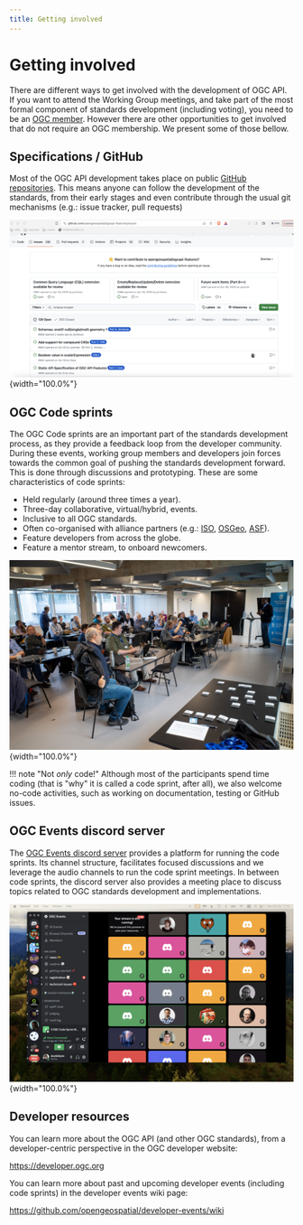 ```yaml
---
title: Getting involved
---
```


# Getting involved

There are different ways to get involved with the development of OGC API. If you want to attend the Working Group meetings, and take part of the most formal component of standards development (including voting), you need to be an [OGC member](https://www.ogc.org/join/). However there are other opportunities to get involved that do not require an OGC membership. We present some of those bellow.

## Specifications / GitHub

Most of the OGC API development takes place on public [GitHub repositories](https://github.com/orgs/opengeospatial/repositories?q=ogcapi&type=all&language=&sort=). This means anyone can follow the development of the standards, from their early stages and even contribute through the usual git mechanisms (e.g.: issue tracker, pull requests)

![Generated with AI ∙ 22 November 2023 at 4:24 pm](assets/images/oaf-issue-tracker.png){width="100.0%"}

## OGC Code sprints

The OGC Code sprints are an important part of the standards development process, as they provide a feedback loop from the developer community. During these events, working group members and developers join forces towards the common goal of pushing the standards development forward. This is done through discussions and prototyping. These are some characteristics of code sprints:

* Held regularly (around three times a year).
* Three-day collaborative, virtual/hybrid, events.
* Inclusive to all OGC standards.
* Often co-organised with alliance partners (e.g.: [ISO](https://www.iso.org/home.html), [OSGeo](https://www.osgeo.org/), [ASF](https://www.apache.org/)).
* Feature developers from across the globe.
* Feature a mentor stream, to onboard newcomers.
 
![Code sprint in London, October 2023](assets/images/code-sprint-london.jpeg){width="100.0%"}

!!! note "Not *only* code!"
    Although most of the participants spend time coding (that is "why" it is called a code sprint, after all), we also welcome no-code activities, such as working on documentation, testing or GitHub issues.

## OGC Events discord server

The [OGC Events discord server](https://discord.gg/3uyaZZuXr3) provides a platform for running the code sprints. Its channel structure, facilitates focused discussions and we leverage the audio channels to run the code sprint meetings. In between code sprints, the discord server also provides a meeting place to discuss topics related to OGC standards development and implementations.

![Code sprint in London, October 2023](assets/images/discord-2023-10-30.png){width="100.0%"}

## Developer resources

You can learn more about the OGC API (and other OGC standards), from a developer-centric perspective in the OGC developer website:

<https://developer.ogc.org>

You can learn more about past and upcoming developer events (including code sprints) in the developer events wiki page:

<https://github.com/opengeospatial/developer-events/wiki>

